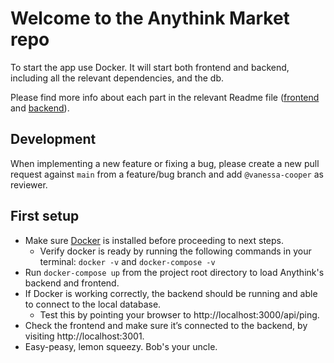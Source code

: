 # Welcome to the Anythink Market repo

To start the app use Docker. It will start both frontend and backend, including all the relevant dependencies, and the db.

Please find more info about each part in the relevant Readme file ([frontend](frontend/readme.md) and [backend](backend/README.md)).

## Development

When implementing a new feature or fixing a bug, please create a new pull request against `main` from a feature/bug branch and add `@vanessa-cooper` as reviewer.

## First setup

- Make sure [Docker](https://docs.docker.com/get-docker/) is installed before proceeding to next steps.
  - Verify docker is ready by running the following commands in your terminal: `docker -v` and `docker-compose -v`
- Run `docker-compose up` from the project root directory to load Anythink's backend and frontend.
- If Docker is working correctly, the backend should be running and able to connect to the local database. 
  - Test this by pointing your browser to http://localhost:3000/api/ping.
- Check the frontend and make sure it’s connected to the backend, by visiting http://localhost:3001.
- Easy-peasy, lemon squeezy. Bob's your uncle.
